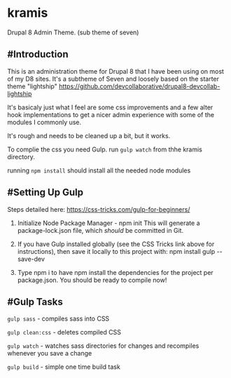 # kramis
Drupal 8 Admin Theme. (sub theme of seven)

#Introduction
-----------
This is an administration theme for Drupal 8 that I have been using on most of my D8 sites.
It's a subtheme of Seven and loosely based on the starter theme "lightship" https://github.com/devcollaborative/drupal8-devcollab-lightship

It's basicaly just what I feel are some css improvements and a few alter hook implementations to get a nicer admin experience with some of the modules I commonly use.

It's rough and needs to be cleaned up a bit, but it works.

To complie the css you need Gulp. run `gulp watch` from thhe kramis directory.

running `npm install` should install all the needed node modules

#Setting Up Gulp
--------

Steps detailed here: https://css-tricks.com/gulp-for-beginners/

  1. Initialize Node Package Manager - npm init
  This will generate a package-lock.json file, which *should* be committed in Git.

  2. If you have Gulp installed globally (see the CSS Tricks link above for instructions), then save it locally to this project with:
  npm install gulp --save-dev

  3. Type npm i to have npm install the dependencies for the project per package.json. You should be ready to compile now!


#Gulp Tasks
--------

`gulp sass` - compiles sass into CSS

`gulp clean:css` - deletes compiled CSS

`gulp watch` - watches sass directories for changes and recompiles whenever you save a change

`gulp build` - simple one time build task



